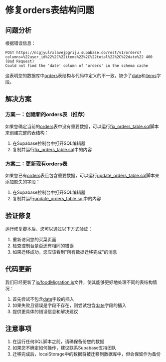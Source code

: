 # 修复orders表结构问题

## 问题分析

根据错误信息：
```
POST https://ncgjyulrxlavejpgriju.supabase.co/rest/v1/orders?columns=%22user_id%22%2C%22items%22%2C%22total%22%2C%22date%22 400 (Bad Request)
Could not find the 'date' column of 'orders' in the schema cache
```

这表明您的数据库中[orders](file:///Users/ai/00000/js/food.js#L7-L16)表结构与代码中定义的不一致，缺少了[date](file:///Users/ai/00000/js/food.js#L1015-L1015)和[items](file:///Users/ai/00000/js/food.js#L1014-L1014)字段。

## 解决方案

### 方案一：创建新的orders表（推荐）

如果您确定当前的[orders](file:///Users/ai/00000/js/food.js#L7-L16)表中没有重要数据，可以运行[fix_orders_table.sql](file:///Users/ai/00000/fix_orders_table.sql)脚本来创建完整的表结构：

1. 在Supabase控制台中打开SQL编辑器
2. 复制并运行[fix_orders_table.sql](file:///Users/ai/00000/fix_orders_table.sql)中的内容

### 方案二：更新现有orders表

如果您已有[orders](file:///Users/ai/00000/js/food.js#L7-L16)表且包含重要数据，可以运行[update_orders_table.sql](file:///Users/ai/00000/update_orders_table.sql)脚本来添加缺失的字段：

1. 在Supabase控制台中打开SQL编辑器
2. 复制并运行[update_orders_table.sql](file:///Users/ai/00000/update_orders_table.sql)中的内容

## 验证修复

运行修复脚本后，您可以通过以下方式验证：

1. 重新访问您的买菜页面
2. 检查控制台是否还有相同的错误
3. 如果迁移成功，您应该看到"所有数据迁移完成"的消息

## 代码更新

我们已经更新了[js/foodMigration.js](file:///Users/ai/00000/js/foodMigration.js)文件，使其能够更好地处理不同的表结构情况：

1. 首先尝试不包含[date](file:///Users/ai/00000/js/food.js#L1015-L1015)字段的插入
2. 如果失败且错误是字段不存在，则尝试包含[date](file:///Users/ai/00000/js/food.js#L1015-L1015)字段的插入
3. 提供更具体的错误信息和解决建议

## 注意事项

1. 在运行任何SQL脚本之前，请确保备份您的数据
2. 如果您不确定如何操作，建议联系Supabase支持团队
3. 迁移完成后，localStorage中的数据将被迁移到数据库中，但会保留作为备份